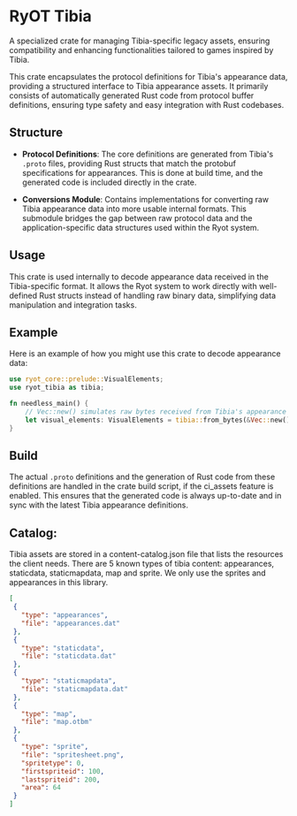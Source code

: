 # RyOT Tibia

A specialized crate for managing Tibia-specific legacy assets, ensuring compatibility
and enhancing functionalities tailored to games inspired by Tibia.

This crate encapsulates the protocol definitions for Tibia's appearance data, providing
a structured interface to Tibia appearance assets. It primarily consists of automatically
generated Rust code from protocol buffer definitions, ensuring type safety and easy integration
with Rust codebases.

## Structure

- **Protocol Definitions**: The core definitions are generated from Tibia's `.proto` files,
  providing Rust structs that match the protobuf specifications for appearances. This is done
  at build time, and the generated code is included directly in the crate.

- **Conversions Module**: Contains implementations for converting raw Tibia appearance data
  into more usable internal formats. This submodule bridges the gap between raw protocol data
  and the application-specific data structures used within the Ryot system.

## Usage

This crate is used internally to decode appearance data received in the Tibia-specific
format. It allows the Ryot system to work directly with well-defined Rust structs instead of
handling raw binary data, simplifying data manipulation and integration tasks.

## Example

Here is an example of how you might use this crate to decode appearance data:

```rust
use ryot_core::prelude::VisualElements;
use ryot_tibia as tibia;

fn needless_main() {
    // Vec::new() simulates raw bytes received from Tibia's appearance data
    let visual_elements: VisualElements = tibia::from_bytes(&Vec::new()).unwrap();
}
```

## Build

The actual `.proto` definitions and the generation of Rust code from these definitions are
handled in the crate build script, if the ci_assets feature is enabled. This ensures that the
generated code is always up-to-date and in sync with the latest Tibia appearance definitions.

## Catalog:

Tibia assets are stored in a content-catalog.json file that lists the resources the client needs.
There are 5 known types of tibia content: appearances, staticdata, staticmapdata, map and sprite.
We only use the sprites and appearances in this library.

 ```json
 [
  {
    "type": "appearances",
    "file": "appearances.dat"
  },
  {
    "type": "staticdata",
    "file": "staticdata.dat"
  },
  {
    "type": "staticmapdata",
    "file": "staticmapdata.dat"
  },
  {
    "type": "map",
    "file": "map.otbm"
  },
  {
    "type": "sprite",
    "file": "spritesheet.png",
    "spritetype": 0,
    "firstspriteid": 100,
    "lastspriteid": 200,
    "area": 64
  }
]
 ```